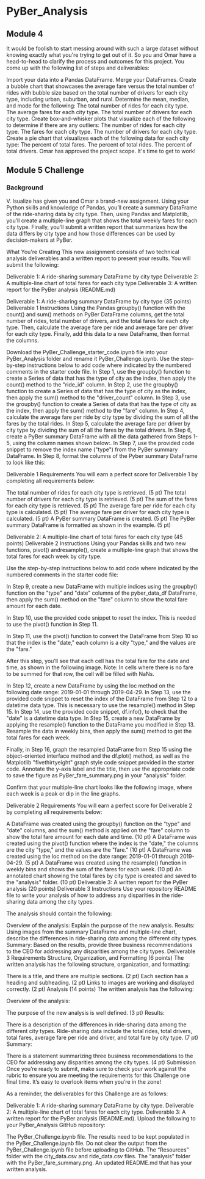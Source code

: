 # PyBer_Analysis
## Module 4

It would be foolish to start messing around with such a large dataset without knowing exactly what you're trying to get out of it. So you and Omar have a head-to-head to clarify the process and outcomes for this project. You come up with the following list of steps and deliverables:

Import your data into a Pandas DataFrame.
Merge your DataFrames.
Create a bubble chart that showcases the average fare versus the total number of rides with bubble size based on the total number of drivers for each city type, including urban, suburban, and rural.
Determine the mean, median, and mode for the following:
The total number of rides for each city type.
The average fares for each city type.
The total number of drivers for each city type.
Create box-and-whisker plots that visualize each of the following to determine if there are any outliers:
The number of rides for each city type.
The fares for each city type.
The number of drivers for each city type.
Create a pie chart that visualizes each of the following data for each city type:
The percent of total fares.
The percent of total rides.
The percent of total drivers.
Omar has approved the project scope. It's time to get to work!


## Module 5 Challenge

### Background
V. Isualize has given you and Omar a brand-new assignment. Using your Python skills and knowledge of Pandas, you’ll create a summary DataFrame of the ride-sharing data by city type. Then, using Pandas and Matplotlib, you’ll create a multiple-line graph that shows the total weekly fares for each city type. Finally, you’ll submit a written report that summarizes how the data differs by city type and how those differences can be used by decision-makers at PyBer.

What You're Creating
This new assignment consists of two technical analysis deliverables and a written report to present your results. You will submit the following:

Deliverable 1: A ride-sharing summary DataFrame by city type
Deliverable 2: A multiple-line chart of total fares for each city type
Deliverable 3: A written report for the PyBer analysis (README.md)

Deliverable 1: A ride-sharing summary DataFrame by city type (35 points)
Deliverable 1 Instructions
Using the Pandas groupby() function with the count() and sum() methods on PyBer DataFrame columns, get the total number of rides, total number of drivers, and the total fares for each city type. Then, calculate the average fare per ride and average fare per driver for each city type. Finally, add this data to a new DataFrame, then format the columns.

Download the PyBer_Challenge_starter_code.ipynb file into your PyBer_Analysis folder and rename it PyBer_Challenge.ipynb.
Use the step-by-step instructions below to add code where indicated by the numbered comments in the starter code file.
In Step 1, use the groupby() function to create a Series of data that has the type of city as the index, then apply the count() method to the "ride_id" column.
In Step 2, use the groupby() function to create a Series of data that has the type of city as the index, then apply the sum() method to the "driver_count" column.
In Step 3, use the groupby() function to create a Series of data that has the type of city as the index, then apply the sum() method to the "fare" column.
In Step 4, calculate the average fare per ride by city type by dividing the sum of all the fares by the total rides.
In Step 5, calculate the average fare per driver by city type by dividing the sum of all the fares by the total drivers.
In Step 6, create a PyBer summary DataFrame with all the data gathered from Steps 1-5, using the column names shown below:.
In Step 7, use the provided code snippet to remove the index name ("type") from the PyBer summary DataFrame.
In Step 8, format the columns of the Pyber summary DataFrame to look like this:

Deliverable 1 Requirements
You will earn a perfect score for Deliverable 1 by completing all requirements below:

The total number of rides for each city type is retrieved. (5 pt)
The total number of drivers for each city type is retrieved. (5 pt)
​The sum of the fares for each city type is retrieved. (5 pt)
​The average fare per ride for each city type is calculated. (5 pt)
The average fare per driver for each city type is calculated. (5 pt)
A PyBer summary DataFrame is created. (5 pt)
The PyBer summary DataFrame is formatted as shown in the example. (5 pt)

Deliverable 2: A multiple-line chart of total fares for each city type (45 points)
Deliverable 2 Instructions
Using your Pandas skills and two new functions, pivot() andresample(), create a multiple-line graph that shows the total fares for each week by city type.

Use the step-by-step instructions below to add code where indicated by the numbered comments in the starter code file:

In Step 9, create a new DataFrame with multiple indices using the groupby() function on the "type" and "date" columns of the pyber_data_df DataFrame, then apply the sum() method on the "fare" column to show the total fare amount for each date.

In Step 10, use the provided code snippet to reset the index. This is needed to use the pivot() function in Step 11.

In Step 11, use the pivot() function to convert the DataFrame from Step 10 so that the index is the "date," each column is a city "type," and the values are the "fare."

After this step, you’ll see that each cell has the total fare for the date and time, as shown in the following image.
Note: In cells where there is no fare to be summed for that row, the cell will be filled with NaNs.

In Step 12, create a new DataFrame by using the loc method on the following date range: 2019-01-01 through 2019-04-29.
In Step 13, use the provided code snippet to reset the index of the DataFrame from Step 12 to a datetime data type. This is necessary to use the resample() method in Step 15.
In Step 14, use the provided code snippet, df.info(), to check that the "date" is a datetime data type.
In Step 15, create a new DataFrame by applying the resample() function to the DataFrame you modified in Step 13. Resample the data in weekly bins, then apply the sum() method to get the total fares for each week.

Finally, in Step 16, graph the resampled DataFrame from Step 15 using the object-oriented interface method and the df.plot() method, as well as the Matplotlib "fivethirtyeight" graph style code snippet provided in the starter code. Annotate the y-axis label and the title, then use the appropriate code to save the figure as PyBer_fare_summary.png in your "analysis" folder.

Confirm that your multiple-line chart looks like the following image, where each week is a peak or dip in the line graphs.


Deliverable 2 Requirements
You will earn a perfect score for Deliverable 2 by completing all requirements below:

A DataFrame was created using the groupby() function on the "type" and "date" columns, and the sum() method is applied on the "fare" column to show the total fare amount for each date and time. (10 pt)
A DataFrame was created using the pivot() function where the index is the "date," the columns are the city "type," and the values are the "fare." (10 pt)
A DataFrame was created using the loc method on the date range: 2019-01-01 through 2019-04-29. (5 pt)
A DataFrame was created using the resample() function in weekly bins and shows the sum of the fares for each week. (10 pt)
An annotated chart showing the total fares by city type is created and saved to the "analysis" folder. (10 pt)
Deliverable 3: A written report for the PyBer analysis (20 points)
Deliverable 3 Instructions
Use your repository README file to write your analysis of how to address any disparities in the ride-sharing data among the city types.

The analysis should contain the following:

Overview of the analysis: Explain the purpose of the new analysis.
Results: Using images from the summary DataFrame and multiple-line chart, describe the differences in ride-sharing data among the different city types.
Summary: Based on the results, provide three business recommendations to the CEO for addressing any disparities among the city types.
Deliverable 3 Requirements
Structure, Organization, and Formatting (6 points)
The written analysis has the following structure, organization, and formatting:

There is a title, and there are multiple sections. (2 pt)
Each section has a heading and subheading. (2 pt)
Links to images are working and displayed correctly. (2 pt)
Analysis (14 points)
The written analysis has the following:

Overview of the analysis:

The purpose of the new analysis is well defined. (3 pt)
Results:

There is a description of the differences in ride-sharing data among the different city types. Ride-sharing data include the total rides, total drivers, total fares, average fare per ride and driver, and total fare by city type. (7 pt)
Summary:

There is a statement summarizing three business recommendations to the CEO for addressing any disparities among the city types. (4 pt)
Submission
Once you’re ready to submit, make sure to check your work against the rubric to ensure you are meeting the requirements for this Challenge one final time. It’s easy to overlook items when you’re in the zone!

As a reminder, the deliverables for this Challenge are as follows:

Deliverable 1: A ride-sharing summary DataFrame by city type.
Deliverable 2: A multiple-line chart of total fares for each city type.
Deliverable 3: A written report for the PyBer analysis (README.md).
Upload the following to your PyBer_Analysis GitHub repository:

The PyBer_Challenge.ipynb file.
The results need to be kept populated in the PyBer_Challenge.ipynb file. Do not clear the output from the PyBer_Challenge.ipynb file before uploading to GitHub.
The “Resources” folder with the city_data.csv and ride_data.csv files.
The “analysis” folder with the PyBer_fare_summary.png.
An updated README.md that has your written analysis.

